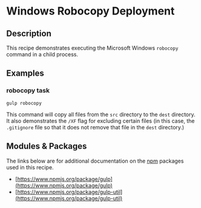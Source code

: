 # Windows Robocopy Deployment

## Description

This recipe demonstrates executing the Microsoft Windows `robocopy` command in a child process.

## Examples

### robocopy task

`gulp robocopy`

This command will copy all files from the `src` directory to the `dest` directory. It also demonstrates the `/XF` flag for excluding certain files (in this case, the `.gitignore` file so that it does not remove that file in the `dest` directory.)

## Modules & Packages

The links below are for additional documentation on the [npm](https://www.npmjs.org/) packages used in this recipe.

* [https://www.npmjs.org/package/gulp](https://www.npmjs.org/package/gulp)
* [https://www.npmjs.org/package/gulp-util](https://www.npmjs.org/package/gulp-util)

